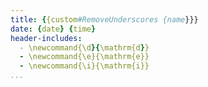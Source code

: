```yaml
---
title: {{custom#RemoveUnderscores {name}}}
date: {date} {time}
header-includes:
  - \newcommand{\d}{\mathrm{d}}
  - \newcommand{\e}{\mathrm{e}}
  - \newcommand{\i}{\mathrm{i}}
...
```

